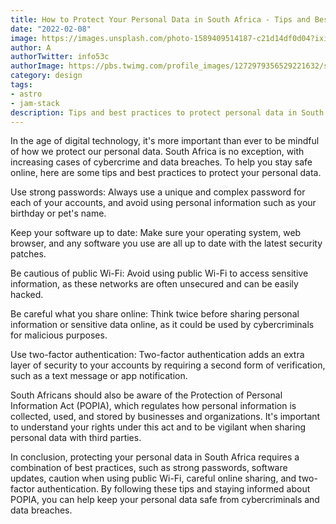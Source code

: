 ```yaml
---
title: How to Protect Your Personal Data in South Africa - Tips and Best Practices
date: "2022-02-08"
image: https://images.unsplash.com/photo-1589409514187-c21d14df0d04?ixid=MnwxMjA3fDB8MHxwaG90by1wYWdlfHx8fGVufDB8fHx8&ixlib=rb-1.2.1&auto=format&fit=crop&w=1650&q=80
author: A
authorTwitter: info53c
authorImage: https://pbs.twimg.com/profile_images/1272979356529221632/sxvncugt_400x400.jpg
category: design
tags:
- astro
- jam-stack
description: Tips and best practices to protect personal data in South Africa.
---
```

In the age of digital technology, it's more important than ever to be mindful of how we protect our personal data. South Africa is no exception, with increasing cases of cybercrime and data breaches. To help you stay safe online, here are some tips and best practices to protect your personal data.

Use strong passwords: Always use a unique and complex password for each of your accounts, and avoid using personal information such as your birthday or pet's name.

Keep your software up to date: Make sure your operating system, web browser, and any software you use are all up to date with the latest security patches.

Be cautious of public Wi-Fi: Avoid using public Wi-Fi to access sensitive information, as these networks are often unsecured and can be easily hacked.

Be careful what you share online: Think twice before sharing personal information or sensitive data online, as it could be used by cybercriminals for malicious purposes.

Use two-factor authentication: Two-factor authentication adds an extra layer of security to your accounts by requiring a second form of verification, such as a text message or app notification.

South Africans should also be aware of the Protection of Personal Information Act (POPIA), which regulates how personal information is collected, used, and stored by businesses and organizations. It's important to understand your rights under this act and to be vigilant when sharing personal data with third parties.

In conclusion, protecting your personal data in South Africa requires a combination of best practices, such as strong passwords, software updates, caution when using public Wi-Fi, careful online sharing, and two-factor authentication. By following these tips and staying informed about POPIA, you can help keep your personal data safe from cybercriminals and data breaches.
